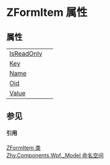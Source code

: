 # ZFormItem 属性




## 属性
<table>
<tr>
<td><a href="P_Zhy_Components_Wpf__Model_ZFormItem_IsReadOnly.md">IsReadOnly</a></td>
<td> </td></tr>
<tr>
<td><a href="P_Zhy_Components_Wpf__Model_ZFormItem_Key.md">Key</a></td>
<td> </td></tr>
<tr>
<td><a href="P_Zhy_Components_Wpf__Model_ZFormItem_Name.md">Name</a></td>
<td> </td></tr>
<tr>
<td><a href="P_Zhy_Components_Wpf__Model_ZFormItem_Oid.md">Oid</a></td>
<td> </td></tr>
<tr>
<td><a href="P_Zhy_Components_Wpf__Model_ZFormItem_Value.md">Value</a></td>
<td> </td></tr>
</table>

## 参见


#### 引用
<a href="T_Zhy_Components_Wpf__Model_ZFormItem.md">ZFormItem 类</a>  
<a href="N_Zhy_Components_Wpf__Model.md">Zhy.Components.Wpf._Model 命名空间</a>  
